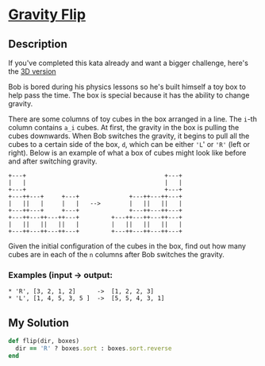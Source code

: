 # [Gravity Flip](https://www.codewars.com/kata/5f70c883e10f9e0001c89673)

## Description
If you've completed this kata already and want a bigger challenge, here's the 
[3D version](https://www.codewars.com/kata/5f849ab530b05d00145b9495/)

Bob is bored during his physics lessons so he's built himself a toy box to help pass the time. The box is special 
because it has the ability to change gravity.

There are some columns of toy cubes in the box arranged in a line. The `i`-th column contains `a_i` cubes. At first, the
gravity in the box is pulling the cubes downwards. When Bob switches the gravity, it begins to pull all the cubes to a 
certain side of the box, `d`, which can be either `'L`' or `'R'` (left or right). Below is an example of what a box of 
cubes might look like before and after switching gravity.

```
+---+                                       +---+
|   |                                       |   |
+---+                                       +---+
+---++---+     +---+              +---++---++---+
|   ||   |     |   |   -->        |   ||   ||   |
+---++---+     +---+              +---++---++---+
+---++---++---++---+         +---++---++---++---+
|   ||   ||   ||   |         |   ||   ||   ||   |
+---++---++---++---+         +---++---++---++---+
```

Given the initial configuration of the cubes in the box, find out how many cubes are in each of the `n` columns after 
Bob switches the gravity.

### Examples (input -> output:
```
* 'R', [3, 2, 1, 2]      ->  [1, 2, 2, 3]
* 'L', [1, 4, 5, 3, 5 ]  ->  [5, 5, 4, 3, 1]
```

## My Solution
```ruby
def flip(dir, boxes)
  dir == 'R' ? boxes.sort : boxes.sort.reverse
end
```
